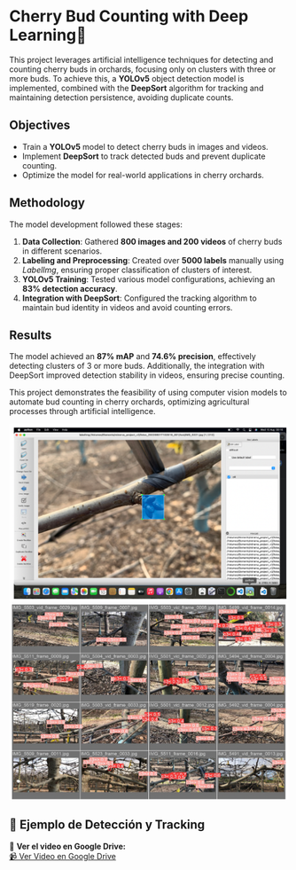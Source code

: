 # Cherry Bud Counting with Deep Learning🍒

This project leverages artificial intelligence techniques for detecting and counting cherry buds in orchards, focusing only on clusters with three or more buds. To achieve this, a **YOLOv5** object detection model is implemented, combined with the **DeepSort** algorithm for tracking and maintaining detection persistence, avoiding duplicate counts.

## Objectives
- Train a **YOLOv5** model to detect cherry buds in images and videos.
- Implement **DeepSort** to track detected buds and prevent duplicate counting.
- Optimize the model for real-world applications in cherry orchards.

## Methodology
The model development followed these stages:
1. **Data Collection**: Gathered **800 images and 200 videos** of cherry buds in different scenarios.
2. **Labeling and Preprocessing**: Created over **5000 labels** manually using *LabelImg*, ensuring proper classification of clusters of interest.
3. **YOLOv5 Training**: Tested various model configurations, achieving an **83% detection accuracy**.
4. **Integration with DeepSort**: Configured the tracking algorithm to maintain bud identity in videos and avoid counting errors.

## Results
The model achieved an **87% mAP** and **74.6% precision**, effectively detecting clusters of 3 or more buds. Additionally, the integration with DeepSort improved detection stability in videos, ensuring precise counting.

This project demonstrates the feasibility of using computer vision models to automate bud counting in cherry orchards, optimizing agricultural processes through artificial intelligence.

![Labels](plots/Labels.png)
![Results](plots/Detecction.png)

## 🎥 Ejemplo de Detección y Tracking  

📌 **Ver el video en Google Drive:**  
[📹 Ver Video en Google Drive](https://drive.google.com/file/d/1aVlfPb2faK_1FdpfB963sCQz1F6UHq44/view?usp=sharing)

